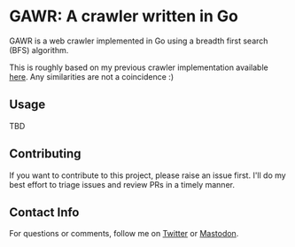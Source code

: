 # GAWR: A crawler written in Go

GAWR is a web crawler implemented in Go using a breadth first search (BFS) algorithm.

This is roughly based on my previous crawler implementation available [here](https://github.com/danicat/spinarago). Any similarities are not a coincidence :)

## Usage

TBD

## Contributing

If you want to contribute to this project, please raise an issue first. I'll do my best effort to triage issues and review PRs in a timely manner.

## Contact Info

For questions or comments, follow me on [Twitter](https://twitter.com/danicat83) or [Mastodon](https://hachyderm.io/danicat).